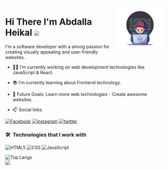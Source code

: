 <img align="right" src="https://raw.githubusercontent.com/mohamedelkashef15/mohamedelkashef15/main/github-profile.png" width="30%">
<h1>
  Hi There I'm Abdalla Heikal 
  <img src="https://media.giphy.com/media/hvRJCLFzcasrR4ia7z/giphy.gif" width="28">
</h1>
<p>
I'm a software developer with a strong passion for creating visually appealing and user-friendly websites. 
</p>

- 👨‍💻 I’m currently working on web development technologies like JavaScript & React.
- 📚 I’m currently learning about Frontend technology.
- 🎯 Future Goals: Learn more web technologies - Create awesome websites.
  
- 📫 Social links
<p>
<a href="https://www.facebook.com/abdallaheikal112/" target="_blank"><img
    src="https://img.shields.io/badge/-Facebook-3b5998?style=flat&logo=facebook&logoColor=white" alt="Facebook"></a>
<a href="https://www.instagram.com/abdalla_heikal_112/" target="_blank"><img
    src="https://img.shields.io/badge/-Instagram-d62976?style=flat&logo=instagram&logoColor=white"
    alt="instagram"></a>
<a href="https://www.twitter.com/abdallaheikal97" target="_blank" ><img
    src="https://img.shields.io/badge/-twitter-0e7fe9?style=flat&logo=twitter&logoColor=white" alt="twitter"></a>
</p>

### 🛠 &nbsp;Technologies that I work with
![HTML5](https://img.shields.io/badge/-HTML5-000000?style=flat&logo=html5)
![CSS](https://img.shields.io/badge/-CSS-000000?style=flat&logo=css3)
![JavaScript](https://img.shields.io/badge/-JavaScript-000000?style=flat&logo=javascript)


<!-- ![Top Langs](https://github-readme-stats.vercel.app/api/top-langs/?username=mohamedelkashef15&hide_progress=true) -->
![Top Langs](https://github-readme-stats.vercel.app/api/top-langs/?username=mohamedelkashef15&layout=compact)
<br>
<a href="https://komarev.com/ghpvc/?username=abdallaheikal&style=for-the-badge">
    <img src="https://komarev.com/ghpvc/?username=abdallaheikal15&style=for-the-badge">
</a>
